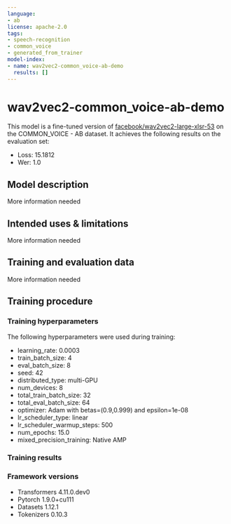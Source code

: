 ```yaml
---
language:
- ab
license: apache-2.0
tags:
- speech-recognition
- common_voice
- generated_from_trainer
model-index:
- name: wav2vec2-common_voice-ab-demo
  results: []
---
```


<!-- This model card has been generated automatically according to the information the Trainer had access to. You
should probably proofread and complete it, then remove this comment. -->

# wav2vec2-common_voice-ab-demo

This model is a fine-tuned version of [facebook/wav2vec2-large-xlsr-53](https://huggingface.co/facebook/wav2vec2-large-xlsr-53) on the COMMON_VOICE - AB dataset.
It achieves the following results on the evaluation set:
- Loss: 15.1812
- Wer: 1.0

## Model description

More information needed

## Intended uses & limitations

More information needed

## Training and evaluation data

More information needed

## Training procedure

### Training hyperparameters

The following hyperparameters were used during training:
- learning_rate: 0.0003
- train_batch_size: 4
- eval_batch_size: 8
- seed: 42
- distributed_type: multi-GPU
- num_devices: 8
- total_train_batch_size: 32
- total_eval_batch_size: 64
- optimizer: Adam with betas=(0.9,0.999) and epsilon=1e-08
- lr_scheduler_type: linear
- lr_scheduler_warmup_steps: 500
- num_epochs: 15.0
- mixed_precision_training: Native AMP

### Training results



### Framework versions

- Transformers 4.11.0.dev0
- Pytorch 1.9.0+cu111
- Datasets 1.12.1
- Tokenizers 0.10.3
